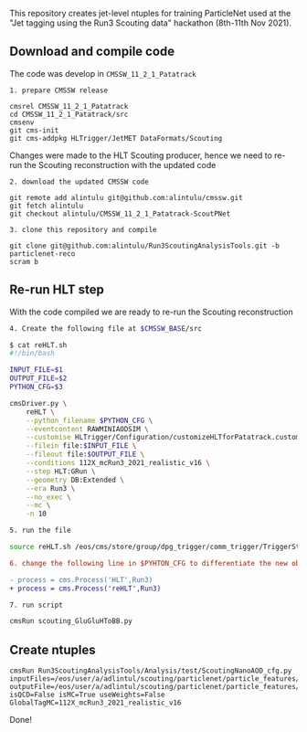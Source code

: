 This repository creates jet-level ntuples for training ParticleNet used at the "Jet tagging using the Run3 Scouting data" hackathon (8th-11th Nov 2021).

## Download and compile code

The code was develop in `CMSSW_11_2_1_Patatrack`

```
1. prepare CMSSW release

cmsrel CMSSW_11_2_1_Patatrack
cd CMSSW_11_2_1_Patatrack/src
cmsenv
git cms-init
git cms-addpkg HLTrigger/JetMET DataFormats/Scouting
```

Changes were made to the HLT Scouting producer, hence we need to re-run the Scouting reconstruction with the updated code

```
2. download the updated CMSSW code

git remote add alintulu git@github.com:alintulu/cmssw.git
git fetch alintulu
git checkout alintulu/CMSSW_11_2_1_Patatrack-ScoutPNet

3. clone this repository and compile

git clone git@github.com:alintulu/Run3ScoutingAnalysisTools.git -b particlenet-reco
scram b
```

## Re-run HLT step

With the code compiled we are ready to re-run the Scouting reconstruction

```bash
4. Create the following file at $CMSSW_BASE/src

$ cat reHLT.sh
#!/bin/bash

INPUT_FILE=$1
OUTPUT_FILE=$2
PYTHON_CFG=$3

cmsDriver.py \
    reHLT \
    --python_filename $PYTHON_CFG \
    --eventcontent RAWMINIAODSIM \
    --customise HLTrigger/Configuration/customizeHLTforPatatrack.customizeHLTforPatatrackTriplets \
    --filein file:$INPUT_FILE \
    --fileout file:$OUTPUT_FILE \
    --conditions 112X_mcRun3_2021_realistic_v16 \
    --step HLT:GRun \
    --geometry DB:Extended \
    --era Run3 \
    --no_exec \
    --mc \
    -n 10

5. run the file

source reHLT.sh /eos/cms/store/group/dpg_trigger/comm_trigger/TriggerStudiesGroup/Scouting/Run3/ML_210512/GluGluHToBB_M125_masseffects_14TeV_TuneCP5_powheg_pythia8/ML_210512/210602_090726/0000/scouting_75.root /eos/user/a/adlintul/scouting/particlenet/particle_features/reHLT/edm/scouting_75.root scouting_GluGluHToBB.py
```

```diff
6. change the following line in $PYHTON_CFG to differentiate the new objects from the old ones

- process = cms.Process('HLT',Run3)
+ process = cms.Process('reHLT',Run3)
```

```bash
7. run script

cmsRun scouting_GluGluHToBB.py
```

## Create ntuples

```
cmsRun Run3ScoutingAnalysisTools/Analysis/test/ScoutingNanoAOD_cfg.py inputFiles=/eos/user/a/adlintul/scouting/particlenet/particle_features/reHLT/edm/scouting_75.root outputFile=/eos/user/a/adlintul/scouting/particlenet/particle_features/reHLT/nano/scouting_75.root isQCD=False isMC=True useWeights=False GlobalTagMC=112X_mcRun3_2021_realistic_v16
```

Done!

